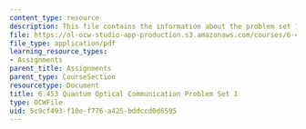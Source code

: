 ```yaml
---
content_type: resource
description: This file contains the information about the problem set 1.
file: https://ol-ocw-studio-app-production.s3.amazonaws.com/courses/6-453-quantum-optical-communication-fall-2016/5c9cf493f10ef776a425bddccd0d6595_MIT6_453F16_ps1.pdf
file_type: application/pdf
learning_resource_types:
- Assignments
parent_title: Assignments
parent_type: CourseSection
resourcetype: Document
title: 6.453 Quantum Optical Communication Problem Set 1
type: OCWFile
uid: 5c9cf493-f10e-f776-a425-bddccd0d6595
---
```

